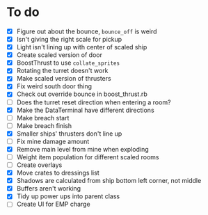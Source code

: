 # To do

- [x] Figure out about the bounce, `bounce_off` is weird
- [x] Isn't giving the right scale for pickup
- [x] Light isn't lining up with center of scaled ship
- [x] Create scaled version of door
- [x] BoostThrust to use `collate_sprites`
- [x] Rotating the turret doesn't work
- [x] Make scaled version of thrusters
- [x] Fix weird south door thing
- [x] Check out override bounce in boost_thrust.rb
- [ ] Does the turret reset direction when entering a room?
- [x] Make the DataTerminal have different directions
- [ ] Make breach start
- [ ] Make breach finish
- [x] Smaller ships' thrusters don't line up
- [ ] Fix mine damage amount
- [x] Remove main level from mine when exploding
- [ ] Weight item population for different scaled rooms
- [ ] Create overlays
- [x] Move crates to dressings list
- [x] Shadows are calculated from ship bottom left corner, not middle
- [x] Buffers aren't working
- [x] Tidy up power ups into parent class
- [ ] Create UI for EMP charge